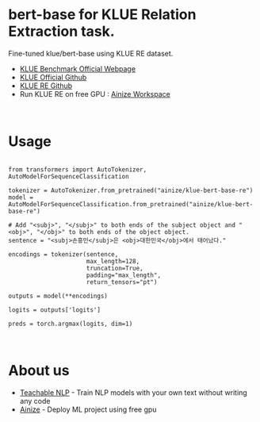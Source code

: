 # bert-base for KLUE Relation Extraction task.
Fine-tuned klue/bert-base using KLUE RE dataset.
- <a href="https://klue-benchmark.com/">KLUE Benchmark Official Webpage</a>
- <a href="https://github.com/KLUE-benchmark/KLUE">KLUE Official Github</a> 
- <a href="https://github.com/ainize-team/klue-re-workspace">KLUE RE Github</a>
- Run KLUE RE on free GPU : <a href="https://ainize.ai/workspace/create?imageId=hnj95592adzr02xPTqss&git=https://github.com/ainize-team/klue-re-workspace">Ainize Workspace</a>

<br>

# Usage
<pre><code>
from transformers import AutoTokenizer, AutoModelForSequenceClassification

tokenizer = AutoTokenizer.from_pretrained("ainize/klue-bert-base-re")
model = AutoModelForSequenceClassification.from_pretrained("ainize/klue-bert-base-re")

# Add "&ltsubj&gt", "&lt/subj&gt" to both ends of the subject object and "&ltobj&gt", "&lt/obj&gt" to both ends of the object object.
sentence = "&ltsubj&gt손흥민&lt/subj&gt은 &ltobj&gt대한민국&lt/obj&gt에서 태어났다."

encodings = tokenizer(sentence, 
                      max_length=128, 
                      truncation=True, 
                      padding="max_length", 
                      return_tensors="pt")

outputs = model(**encodings)

logits = outputs['logits']

preds = torch.argmax(logits, dim=1)
</code></pre>

<br>

# About us
- <a href="https://ainize.ai/teachable-nlp">Teachable NLP</a> - Train NLP models with your own text without writing any code
- <a href="https://ainize.ai/">Ainize</a> - Deploy ML project using free gpu